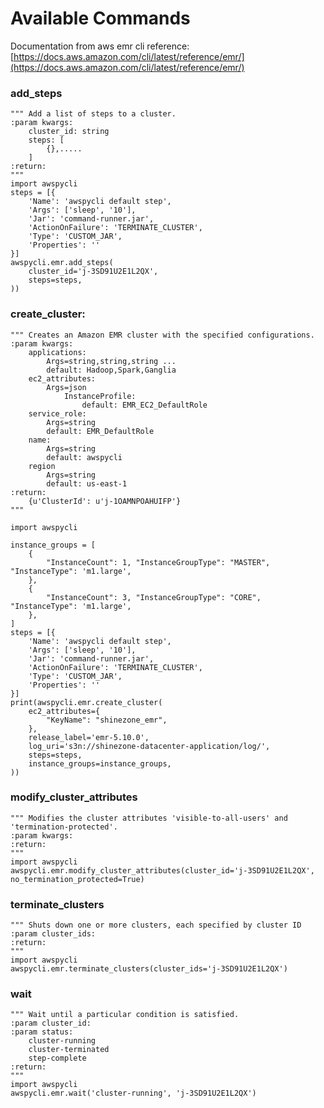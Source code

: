 # Available Commands

   Documentation from aws emr cli reference: [https://docs.aws.amazon.com/cli/latest/reference/emr/](https://docs.aws.amazon.com/cli/latest/reference/emr/)

### add_steps
    """ Add a list of steps to a cluster.
    :param kwargs:
        cluster_id: string
        steps: [
            {},.....
        ]
    :return:
    """
    import awspycli
    steps = [{
        'Name': 'awspycli default step',
        'Args': ['sleep', '10'],
        'Jar': 'command-runner.jar',
        'ActionOnFailure': 'TERMINATE_CLUSTER',
        'Type': 'CUSTOM_JAR',
        'Properties': ''
    }]
    awspycli.emr.add_steps(
        cluster_id='j-3SD91U2E1L2QX',
        steps=steps,
    ))
        
### create_cluster:

    """ Creates an Amazon EMR cluster with the specified configurations.
    :param kwargs:
        applications:
            Args=string,string,string ...
            default: Hadoop,Spark,Ganglia
        ec2_attributes:
            Args=json
                InstanceProfile:
                    default: EMR_EC2_DefaultRole
        service_role:
            Args=string
            default: EMR_DefaultRole
        name:
            Args=string
            default: awspycli
        region
            Args=string
            default: us-east-1
    :return:
        {u'ClusterId': u'j-1OAMNPOAHUIFP'}
    """
    
    import awspycli
    
    instance_groups = [
        {
            "InstanceCount": 1, "InstanceGroupType": "MASTER", "InstanceType": 'm1.large',
        },
        {
            "InstanceCount": 3, "InstanceGroupType": "CORE", "InstanceType": 'm1.large',
        },
    ]
    steps = [{
        'Name': 'awspycli default step',
        'Args': ['sleep', '10'],
        'Jar': 'command-runner.jar',
        'ActionOnFailure': 'TERMINATE_CLUSTER',
        'Type': 'CUSTOM_JAR',
        'Properties': ''
    }]
    print(awspycli.emr.create_cluster(
        ec2_attributes={
            "KeyName": "shinezone_emr",
        },
        release_label='emr-5.10.0',
        log_uri='s3n://shinezone-datacenter-application/log/',
        steps=steps,
        instance_groups=instance_groups,
    ))

### modify_cluster_attributes
    """ Modifies the cluster attributes 'visible-to-all-users' and 'termination-protected'.
    :param kwargs:
    :return:
    """
    import awspycli
    awspycli.emr.modify_cluster_attributes(cluster_id='j-3SD91U2E1L2QX', no_termination_protected=True)

        
### terminate_clusters
    """ Shuts down one or more clusters, each specified by cluster ID
    :param cluster_ids:
    :return:
    """
    import awspycli
    awspycli.emr.terminate_clusters(cluster_ids='j-3SD91U2E1L2QX')


### wait
    """ Wait until a particular condition is satisfied.
    :param cluster_id:
    :param status:
        cluster-running
        cluster-terminated
        step-complete
    :return:
    """
    import awspycli
    awspycli.emr.wait('cluster-running', 'j-3SD91U2E1L2QX')

